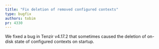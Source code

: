 ```yaml
---
title: "Fix deletion of removed configured contexts"
type: bugfix
authors: tobim
pr: 4330
---
```


We fixed a bug in Tenzir v4.17.2 that sometimes caused the deletion of on-disk
state of configured contexts on startup.
